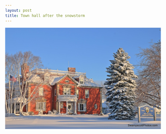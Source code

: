 ```yaml
---
layout: post
title: Town hall after the snowstorm
---
```



![Town hall after the snowstorm](/img/townhall-winter.jpg)

